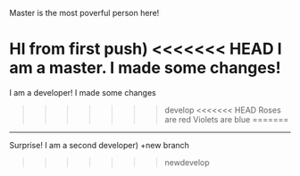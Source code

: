 
Master is the most poverful person here!



HI from first push)
<<<<<<< HEAD
I am a master. I made some changes!
=======
I am a developer! I made some changes
>>>>>>> develop
<<<<<<< HEAD
Roses are red
Violets are blue
=======
_______________
Surprise! I am a second developer)
+new branch
>>>>>>> newdevelop
